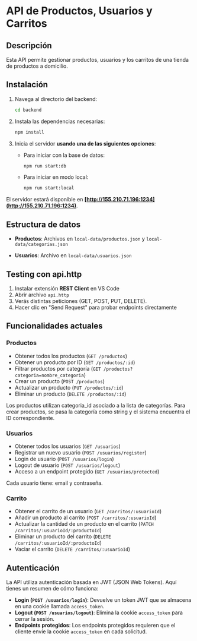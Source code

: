 # API de Productos, Usuarios y Carritos

## Descripción
Esta API permite gestionar productos, usuarios y los carritos de una tienda de productos a domicilio.

## Instalación
1. Navega al directorio del backend:
   ```bash
   cd backend
   ```

2. Instala las dependencias necesarias:
   ```bash
   npm install
   ```

3. Inicia el servidor **usando una de las siguientes opciones**:

   - Para iniciar con la base de datos:
     ```bash
     npm run start:db
     ```

   - Para iniciar en modo local:
     ```bash
     npm run start:local
     ```

El servidor estará disponible en **[http://155.210.71.196:1234](http://155.210.71.196:1234)**.

## Estructura de datos

- **Productos**:
        Archivos en `local-data/productos.json` y `local-data/categorias.json`
    
- **Usuarios**:
    Archivo en `local-data/usuarios.json`    

## Testing con api.http
1. Instalar extensión **REST Client** en VS Code
2. Abrir archivo `api.http`
3. Verás distintas peticiones (GET, POST, PUT, DELETE).
4. Hacer clic en "Send Request" para probar endpoints directamente

## Funcionalidades actuales

### Productos

- Obtener todos los productos (`GET /productos`)
- Obtener un producto por ID (`GET /productos/:id`)
- Filtrar productos por categoría (`GET /productos?categoria=nombre_categoria`)
- Crear un producto (`POST /productos`)
- Actualizar un producto (`PUT /productos/:id`)
- Eliminar un producto (`DELETE /productos/:id`)

Los productos utilizan categoria_id asociado a la lista de categorías. Para crear productos, se pasa la categoría como string y el sistema encuentra el ID correspondiente.

### Usuarios

- Obtener todos los usuarios (`GET /usuarios`)
- Registrar un nuevo usuario (`POST /usuarios/register`)
- Login de usuario (`POST /usuarios/login`)
- Logout de usuario (`POST /usuarios/logout`)
- Acceso a un endpoint protegido (`GET /usuarios/protected`)

Cada usuario tiene: email y contraseña.

### Carrito

- Obtener el carrito de un usuario (`GET /carritos/:usuarioId`)
- Añadir un producto al carrito (`POST /carritos/:usuarioId`)
- Actualizar la cantidad de un producto en el carrito (`PATCH /carritos/:usuarioId/:productoId`)
- Eliminar un producto del carrito (`DELETE /carritos/:usuarioId/:productoId`)
- Vaciar el carrito (`DELETE /carritos/:usuarioId`)

## Autenticación
La API utiliza autenticación basada en JWT (JSON Web Tokens). Aquí tienes un resumen de cómo funciona:

- **Login (`POST /usuarios/login`)**: Devuelve un token JWT que se almacena en una cookie llamada `access_token`.
- **Logout (`POST /usuarios/logout`)**: Elimina la cookie `access_token` para cerrar la sesión.
- **Endpoints protegidos**: Los endpoints protegidos requieren que el cliente envíe la cookie `access_token` en cada solicitud.

